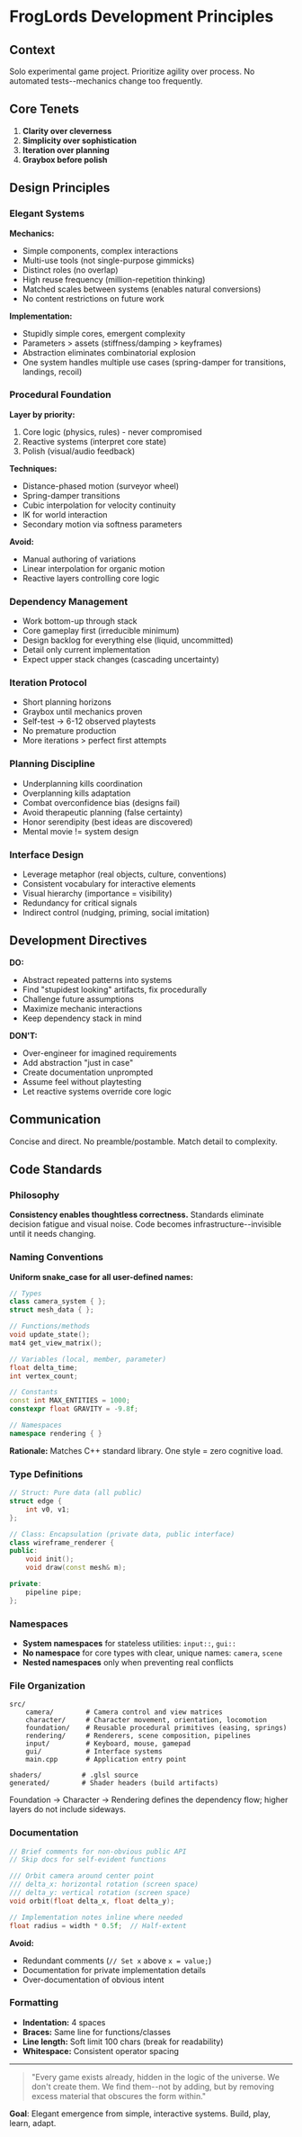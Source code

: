 # FrogLords Development Principles

## Context
Solo experimental game project. Prioritize agility over process. No automated tests--mechanics change too frequently.

## Core Tenets
1. **Clarity over cleverness**
2. **Simplicity over sophistication**
3. **Iteration over planning**
4. **Graybox before polish**

## Design Principles

### Elegant Systems
**Mechanics:**
- Simple components, complex interactions
- Multi-use tools (not single-purpose gimmicks)
- Distinct roles (no overlap)
- High reuse frequency (million-repetition thinking)
- Matched scales between systems (enables natural conversions)
- No content restrictions on future work

**Implementation:**
- Stupidly simple cores, emergent complexity
- Parameters > assets (stiffness/damping > keyframes)
- Abstraction eliminates combinatorial explosion
- One system handles multiple use cases (spring-damper for transitions, landings, recoil)

### Procedural Foundation
**Layer by priority:**
1. Core logic (physics, rules) - never compromised
2. Reactive systems (interpret core state)
3. Polish (visual/audio feedback)

**Techniques:**
- Distance-phased motion (surveyor wheel)
- Spring-damper transitions
- Cubic interpolation for velocity continuity
- IK for world interaction
- Secondary motion via softness parameters

**Avoid:**
- Manual authoring of variations
- Linear interpolation for organic motion
- Reactive layers controlling core logic

### Dependency Management
- Work bottom-up through stack
- Core gameplay first (irreducible minimum)
- Design backlog for everything else (liquid, uncommitted)
- Detail only current implementation
- Expect upper stack changes (cascading uncertainty)

### Iteration Protocol
- Short planning horizons
- Graybox until mechanics proven
- Self-test -> 6-12 observed playtests
- No premature production
- More iterations > perfect first attempts

### Planning Discipline
- Underplanning kills coordination
- Overplanning kills adaptation
- Combat overconfidence bias (designs fail)
- Avoid therapeutic planning (false certainty)
- Honor serendipity (best ideas are discovered)
- Mental movie != system design

### Interface Design
- Leverage metaphor (real objects, culture, conventions)
- Consistent vocabulary for interactive elements
- Visual hierarchy (importance = visibility)
- Redundancy for critical signals
- Indirect control (nudging, priming, social imitation)

## Development Directives

**DO:**
- Abstract repeated patterns into systems
- Find "stupidest looking" artifacts, fix procedurally
- Challenge future assumptions
- Maximize mechanic interactions
- Keep dependency stack in mind

**DON'T:**
- Over-engineer for imagined requirements
- Add abstraction "just in case"
- Create documentation unprompted
- Assume feel without playtesting
- Let reactive systems override core logic

## Communication
Concise and direct. No preamble/postamble. Match detail to complexity.

## Code Standards

### Philosophy
**Consistency enables thoughtless correctness.** Standards eliminate decision fatigue and visual noise. Code becomes infrastructure--invisible until it needs changing.

### Naming Conventions
**Uniform snake_case for all user-defined names:**
```cpp
// Types
class camera_system { };
struct mesh_data { };

// Functions/methods
void update_state();
mat4 get_view_matrix();

// Variables (local, member, parameter)
float delta_time;
int vertex_count;

// Constants
const int MAX_ENTITIES = 1000;
constexpr float GRAVITY = -9.8f;

// Namespaces
namespace rendering { }
```

**Rationale:** Matches C++ standard library. One style = zero cognitive load.

### Type Definitions
```cpp
// Struct: Pure data (all public)
struct edge {
    int v0, v1;
};

// Class: Encapsulation (private data, public interface)
class wireframe_renderer {
public:
    void init();
    void draw(const mesh& m);

private:
    pipeline pipe;
};
```

### Namespaces
- **System namespaces** for stateless utilities: `input::`, `gui::`
- **No namespace** for core types with clear, unique names: `camera`, `scene`
- **Nested namespaces** only when preventing real conflicts

### File Organization
    src/
        camera/        # Camera control and view matrices
        character/     # Character movement, orientation, locomotion
        foundation/    # Reusable procedural primitives (easing, springs)
        rendering/     # Renderers, scene composition, pipelines
        input/         # Keyboard, mouse, gamepad
        gui/           # Interface systems
        main.cpp       # Application entry point

    shaders/          # .glsl source
    generated/        # Shader headers (build artifacts)
Foundation -> Character -> Rendering defines the dependency flow; higher layers do not include sideways.

### Documentation
```cpp
// Brief comments for non-obvious public API
// Skip docs for self-evident functions

/// Orbit camera around center point
/// delta_x: horizontal rotation (screen space)
/// delta_y: vertical rotation (screen space)
void orbit(float delta_x, float delta_y);

// Implementation notes inline where needed
float radius = width * 0.5f;  // Half-extent
```

**Avoid:**
- Redundant comments (`// Set x` above `x = value;`)
- Documentation for private implementation details
- Over-documentation of obvious intent

### Formatting
- **Indentation:** 4 spaces
- **Braces:** Same line for functions/classes
- **Line length:** Soft limit 100 chars (break for readability)
- **Whitespace:** Consistent operator spacing

---

> "Every game exists already, hidden in the logic of the universe. We don't create them. We find them--not by adding, but by removing excess material that obscures the form within."

**Goal**: Elegant emergence from simple, interactive systems. Build, play, learn, adapt.
